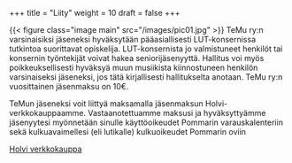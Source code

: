 +++
title = "Liity"
weight = 10
draft = false
+++

{{< figure class="image main" src="/images/pic01.jpg" >}}
TeMu ry:n varsinaisiksi jäseneksi hyväksytään pääasiallisesti LUT-konsernissa tutkintoa suorittavat opiskelija. LUT-konsernista jo valmistuneet henkilöt tai konsernin työntekijät voivat hakea seniorijäsenyyttä. Hallitus voi myös poikkeuksellisesti hyväksyä muun musiikista kiinnostuneen henkilön varsinaiseksi jäseneksi, jos tätä kirjallisesti hallitukselta anotaan.
TeMu ry:n vuosittainen jäsenmaksu on 10€.

TeMun jäseneksi voit liittyä maksamalla jäsenmaksun Holvi-verkkokauppaamme. Vastaanotettuamme maksusi ja hyväksyttyämme jäsenyytesi myönnetään sinulle käyttöoikeudet Pommarin varauskalenteriin sekä kulkuavaimellesi (eli lutikalle) kulkuoikeudet Pommarin oviin

[Holvi verkkokauppa](https://holvi.com/shop/Temury/)
